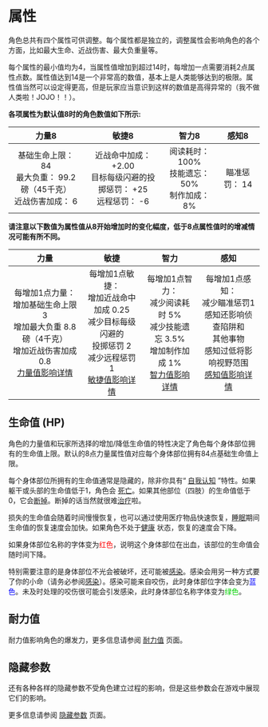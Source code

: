 # 属性

角色总共有四个属性可供调整。每个属性都是独立的，调整属性会影响角色的各个方面，比如最大生命、近战伤害、最大负重量等。

每个属性的最小值均为4，当属性值增加到超过14时，每增加一点需要消耗2点属性点数。属性值达到14是一个非常高的数值，基本上是人类能够达到的极限。属性值当然可以设定得更高，但是玩家应当意识到这样的数值是高得异常的（我不做人类啦！JOJO！！）。

**各项属性为默认值8时的角色数值如下所示:**

|                            力量8                             |                            敏捷8                             |                         智力8                          |     感知8     |
| :----------------------------------------------------------: | :----------------------------------------------------------: | :----------------------------------------------------: | :-----------: |
| 基础生命上限： 84<br />最大负重： 99.2磅（45千克）<br />近战伤害加成： 6 | 近战命中加成： +2.00<br />目标每级闪避的投掷惩罚： +25<br />远程惩罚： -6 | 阅读耗时： 100%<br />技能遗忘： 50%<br />制作加成： 8% | 瞄准惩罚： 14 |

**请注意以下数值为属性值从8开始增加时的变化幅度，低于8点属性值时的增减情况可能有所不同。**

|                             力量                             |                             敏捷                             |                             智力                             |                             感知                             |
| :----------------------------------------------------------: | :----------------------------------------------------------: | :----------------------------------------------------------: | :----------------------------------------------------------: |
| 每增加1点力量：<br />增加基础生命上限 3<br />增加最大负重 8.8磅（4千克）<br />增加近战伤害加成 0.8<br />[力量值影响详情](http://dev.narc.ro/cataclysm/doxygen/Effects_Stat_Strength.html) | 每增加1点敏捷：<br />增加近战命中加成 0.25<br />减少目标每级闪避的<br />投掷惩罚 2<br />减少远程惩罚 1<br />[敏捷值影响详情](http://dev.narc.ro/cataclysm/doxygen/Effects_Stat_Dexterity.html) | 每增加1点智力：<br />减少阅读耗时 5%<br />减少技能遗忘 3.5%<br />增加制作加成 1%<br />[智力值影响详情](http://dev.narc.ro/cataclysm/doxygen/Effects_Stat_Intelligence.html) | 每增加1点感知：<br />减少瞄准惩罚1<br />感知还影响侦查陷阱和<br />其他事物<br />感知过低将影响视野范围<br />[感知值影响详情](http://dev.narc.ro/cataclysm/doxygen/Effects_Stat_Perception.html) |

## 生命值 (HP)

角色的力量值和玩家所选择的增加/降低生命值的特性决定了角色每个身体部位拥有的生命值上限。默认的8点力量属性值对应每个身体部位拥有84点基础生命值上限。

每个身体部位所拥有的生命值通常是隐藏的，除非你具有“ [自我认知](http://cddawiki.chezzo.com/cdda_wiki/index.php?title=Self-aware) ”特性。如果躯干或头部的生命值低于1，角色会 [死亡](http://cddawiki.chezzo.com/cdda_wiki/index.php?title=Fun)。如果其他部位（四肢）的生命值低于0，它会[断掉](http://cddawiki.chezzo.com/cdda_wiki/index.php?title=Broken_limb)。断掉的话当然就很难[治疗](http://cddawiki.chezzo.com/cdda_wiki/index.php?title=Broken_limb#How_to_fix_it)啦。

损失的生命值会随着时间慢慢恢复，也可以通过使用医疗物品快速恢复，[睡眠](http://cddawiki.chezzo.com/cdda_wiki/index.php?title=Sleep)期间生命值的恢复速度会加快。如果角色不处于[健康](http://cddawiki.chezzo.com/cdda_wiki/index.php?title=Hidden_stats#Health) 状态，恢复的速度会下降。

如果身体部位名称的字体变为<font color='#ff0000'>红色</font>，说明这个身体部位在出血，该部位的生命值会随时间下降。

特别需要注意的是身体部位不光会被破坏，还可能被[感染](http://cddawiki.chezzo.com/cdda_wiki/index.php?title=Infection)。感染会用另一种方式要了你的小命（请务必参阅[感染](http://cddawiki.chezzo.com/cdda_wiki/index.php?title=Infection)）。感染可能来自咬伤，此时身体部位字体会变为<font color='#0000ff'>蓝色</font>。未及时处理的咬伤很可能会引发感染，此时身体部位名称字体变为<font color='#00d000'>绿色</font>。

## 耐力值

耐力值影响角色的爆发力，更多信息请参阅 [耐力值](http://cddawiki.chezzo.com/cdda_wiki/index.php?title=Stamina) 页面。

## 隐藏参数

还有各种各样的隐藏参数不受角色建立过程的影响，但是这些参数会在游戏中展现它们的影响。

更多信息请参阅 [隐藏参数](http://cddawiki.chezzo.com/cdda_wiki/index.php?title=Hidden_stats) 页面。